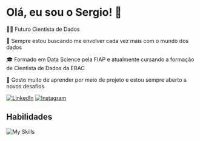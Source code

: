 # Olá, eu sou o Sergio! 👋

👩‍💻 Futuro Cientista de Dados

🧠 Sempre estou buscando me envolver cada vez mais com o mundo dos dados

🎓 Formado em Data Science pela FIAP e atualmente cursando a formação de Cientista de Dados da EBAC

🌠 Gosto muito de aprender por meio de projeto e estou sempre aberto a novos desafios


[![LinkedIn](https://img.shields.io/badge/LinkedIn-0077B5?style=for-the-badge&logo=linkedin&logoColor=white)](https://www.linkedin.com/in/sergio-augusto-soares/)
[![Instagram](https://img.shields.io/badge/-Instagram-%23E4405F?style=for-the-badge&logo=instagram&logoColor=white)](https://www.instagram.com/seagussto)

## Habilidades
![My Skills](https://go-skill-icons.vercel.app/api/icons?i=py,sqlserver,databricks,pandas,numpy,tensorflow,sklearn,pbi,azure&titles=true)
